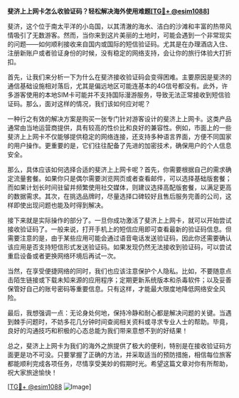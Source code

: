 **斐济上上网卡怎么收验证码？轻松解决海外使用难题[[TG💪+ @esim1088](https://t.me/s/esim1088)]**

斐济，这个位于南太平洋的小岛国，以其清澈的海水、洁白的沙滩和丰富的热带风情吸引了无数游客。然而，当你来到这片美丽的土地时，可能会遇到一个非常现实的问题——如何顺利接收来自国内或国际的短信验证码。尤其是在办理酒店入住、注册新账户或者验证身份的时候，没有稳定的网络支持，会让你的旅行体验大打折扣。

首先，让我们来分析一下为什么在斐济接收验证码会变得困难。主要原因是斐济的通信基础设施相对落后，尤其是偏远地区可能连基本的4G信号都没有。此外，许多游客使用的本地SIM卡可能并不支持国际漫游服务，导致无法正常接收到短信验证码。那么，面对这样的情况，我们该如何应对呢？

一种行之有效的解决方案是购买一张专门针对游客设计的斐济上上网卡。这类产品通常由当地运营商提供，具有较高的性价比和良好的兼容性。例如，市面上的一些斐济上上网卡不仅能够提供稳定的网络连接，还支持多种语言界面，方便不同国家的用户操作。更重要的是，它们往往配备了先进的加密技术，确保用户的个人信息安全。

那么，具体应该如何选择合适的斐济上上网卡呢？首先，你需要根据自己的需求确定流量套餐。如果你只是偶尔需要浏览网页或者查看邮件，可以选择基础版套餐；而如果计划长时间驻留并频繁使用社交媒体，则建议选择高配版套餐，以满足更高的数据需求。其次，在挑选品牌时，尽量选择口碑较好且售后服务完善的公司，这样即使出现问题也能及时得到解决。

接下来就是实际操作的部分了。一旦你成功激活了斐济上上网卡，就可以开始尝试接收验证码了。一般来说，打开手机上的短信应用即可查看最新的验证码信息。但需要注意的是，由于某些应用可能会通过语音电话发送验证码，因此你还需要确认该应用是否支持短信形式发送验证码。如果发现仍然无法接收到验证码，可以尝试重启设备或者更换网络环境后再试一次。

当然，在享受便捷网络的同时，我们也应该注意保护个人隐私。比如，不要随意点击陌生链接或下载未知来源的应用程序；定期更新系统版本和杀毒软件；以及妥善保管好自己的账号密码等重要信息。只有这样，才能最大限度地降低网络安全风险。

最后，我想强调一点：无论身处何地，保持冷静和耐心都是解决问题的关键。当遇到棘手问题时，不妨多花几分钟时间查阅相关资料或寻求专业人士的帮助。毕竟，良好的沟通技巧和积极的心态总能为我们带来意想不到的好结果！

总之，斐济上上网卡为我们的海外之旅提供了极大的便利，特别是在接收验证码方面更是功不可没。只要掌握了正确的方法，并采取适当的预防措施，相信每位旅客都能顺利完成各项任务，尽情享受美妙的假期时光。希望这篇文章对你有所帮助，祝大家旅途愉快！

[[TG💪+ @esim1088](https://t.me/s/esim1088) ![Image](https://i.postimg.cc/4NQfJmqS/Snipaste-2025-05-13-00-14-12.png)]